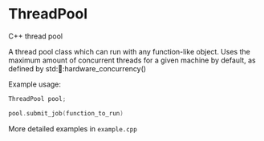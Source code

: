 # ThreadPool
C++ thread pool

A thread pool class which can run with any function-like object. 
Uses the maximum amount of concurrent threads for a given machine by default,
as defined by std::thread::hardware_concurrency()

Example usage:

```C++
ThreadPool pool;

pool.submit_job(function_to_run)
```

More detailed examples in `example.cpp`
